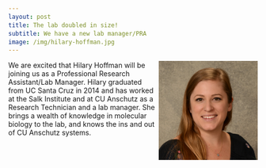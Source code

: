 ```yaml
---
layout: post
title: The lab doubled in size!
subtitle: We have a new lab manager/PRA
image: /img/hilary-hoffman.jpg
---
```

<img align="right" src="/img/hilary-hoffman.jpg" style="width:200px !important;height:200px !important;" />
We are excited that Hilary Hoffman will be joining us as a Professional Research Assistant/Lab Manager. Hilary graduated from UC Santa Cruz in 2014 and has worked at the Salk Institute and at CU Anschutz as a Research Technician and a lab manager. She brings a wealth of knowledge in molecular biology to the lab, and knows the ins and out of CU Anschutz systems. 
<br>
<br>

